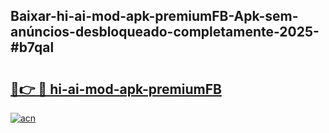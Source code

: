 ## Baixar-hi-ai-mod-apk-premiumFB-Apk-sem-anúncios-desbloqueado-completamente-2025-#b7qal

# <h2><a href="https://ainizakaria.my?title=hi-ai-mod-apk-premiumFB&ref=22M">🔗👉 🔴 hi-ai-mod-apk-premiumFB</a></h2>

[![acn](https://github.com/user-attachments/assets/0f9c940e-d8b0-45ae-aac7-cd30a18b3e1c)](https://ainizakaria.my?title=hi-ai-mod-apk-premiumFB&ref=22M)

